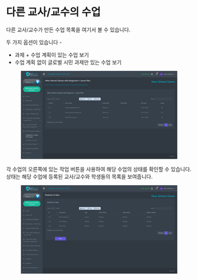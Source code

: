 # 다른 교사/교수의 수업

다른 교사/교수가 만든 수업 목록을 여기서 볼 수 있습니다.

두 가지 옵션이 있습니다 -

* 과제 + 수업 계획이 있는 수업 보기
* 수업 계획 없이 글로벌 시민 과제만 있는 수업 보기

<figure><img src="../.gitbook/assets/Screenshot 2024-03-11 123205.png" alt=""><figcaption></figcaption></figure>

각 수업의 오른쪽에 있는 작업 버튼을 사용하여 해당 수업의 상태를 확인할 수 있습니다. 상태는 해당 수업에 등록된 교사/교수와 학생들의 목록을 보여줍니다.&#x20;

<figure><img src="../.gitbook/assets/Screenshot 2024-03-11 123214 (1).png" alt=""><figcaption></figcaption></figure>
